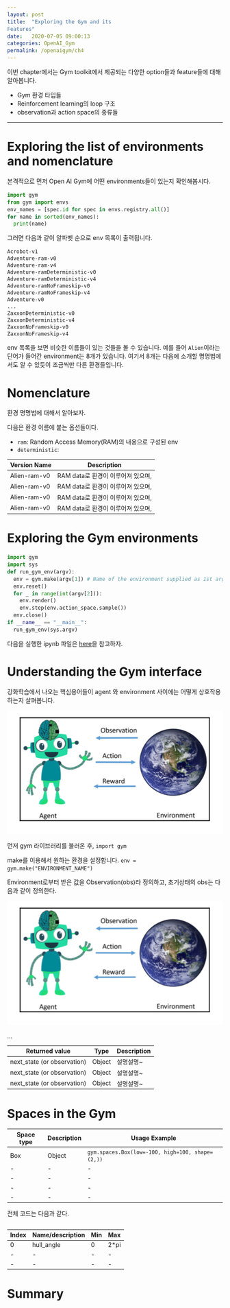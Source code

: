```yaml
---
layout: post
title:  "Exploring the Gym and its
Features"
date:   2020-07-05 09:00:13
categories: OpenAI_Gym
permalink: /openaigym/ch4
---
```

이번 chapter에서는 Gym toolkit에서 제공되는 다양한 option들과 feature들에 대해 알아봅니다.
* Gym 환경 타입들
* Reinforcement learning의 loop 구조
* observation과 action space의 종류들
<!--more-->
---

# Exploring the list of environments and nomenclature
본격적으로 먼저 Open AI Gym에 어떤 environments들이 있는지 확인해봅시다.

```python
import gym
from gym import envs
env_names = [spec.id for spec in envs.registry.all()]
for name in sorted(env_names):
  print(name)
```

그러면 다음과 같이 알파벳 순으로 env 목록이 출력됩니다.
```
Acrobot-v1
Adventure-ram-v0
Adventure-ram-v4
Adventure-ramDeterministic-v0
Adventure-ramDeterministic-v4
Adventure-ramNoFrameskip-v0
Adventure-ramNoFrameskip-v4
Adventure-v0
...
ZaxxonDeterministic-v0
ZaxxonDeterministic-v4
ZaxxonNoFrameskip-v0
ZaxxonNoFrameskip-v4
```

env 목록을 보면 비슷한 이름들이 있는 것들을 볼 수 있습니다. 예를 들어 `Alien`이라는 단어가 들어간 environment는 8개가 있습니다. 여기서 8개는 다음에 소개할 명명법에서도 알 수 있듯이 조금씩만 다른 환경들입니다.

# Nomenclature
환경 명명법에 대해서 알아보자.

다음은 환경 이름에 붙는 옵션들이다.

* `ram`: Random Access Memory(RAM)의 내용으로 구성된 env
* `deterministic`:


|Version Name|Description|
|-|-|
|Alien-ram-v0|RAM data로 환경이 이루어져 있으며, |
|Alien-ram-v0|RAM data로 환경이 이루어져 있으며, |
|Alien-ram-v0|RAM data로 환경이 이루어져 있으며, |
|Alien-ram-v0|RAM data로 환경이 이루어져 있으며, |


# Exploring the Gym environments


```python
import gym
import sys
def run_gym_env(argv):
  env = gym.make(argv[1]) # Name of the environment supplied as 1st argument
  env.reset()
  for _ in range(int(argv[2])):
    env.render()
    env.step(env.action_space.sample())
  env.close()
if __name__ == "__main__":
  run_gym_env(sys.argv)
```

다음을 실행한 ipynb 파일은 [here]()을 참고하자.



# Understanding the Gym interface

강화학습에서 나오는 핵심용어들이 agent 와 environment 사이에는 어떻게 상호작용 하는지 살펴봅니다.

![image](../assets/gym_ch4/image.png)


먼저 gym 라이브러리를 불러온 후, `import gym`

make를 이용해서 원하는 환경을 설정합니다.
`env = gym.make("ENVIRONMENT_NAME")`

Environment로부터 받은 값을 Observation(obs)라 정의하고, 초기상태의 obs는 다음과 같이 정의한다.

![image](../assets/gym_ch4/image2.png)

...

|Returned value|Type|Description|
|-|-|-|
|next_state (or observation)|Object|설명설명~|
|next_state (or observation)|Object|설명설명~|
|next_state (or observation)|Object|설명설명~|

# Spaces in the Gym

|Space type|Description|Usage Example|
|-|-|-|
|Box|Object|`gym.spaces.Box(low=-100, high=100, shape=(2,))`|
|-|-|-|
|-|-|-|
|-|-|-|
|-|-|-|

전체 코드는 다음과 같다.
```python


```
|Index|Name/description|Min|Max|
|-|-|-|-|
|0|hull_angle|0|2*pi|
|-|-|-|-|
|-|-|-|-|



# Summary
